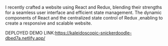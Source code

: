 I recently crafted a website using React and Redux, blending their strengths for a seamless user interface and efficient state management. The dynamic components of React and the centralized state control of Redux ,enabling to create a responsive and scalable website.

DEPLOYED DEMO LINK:https://kaleidoscopic-snickerdoodle-dbed7a.netlify.app/
